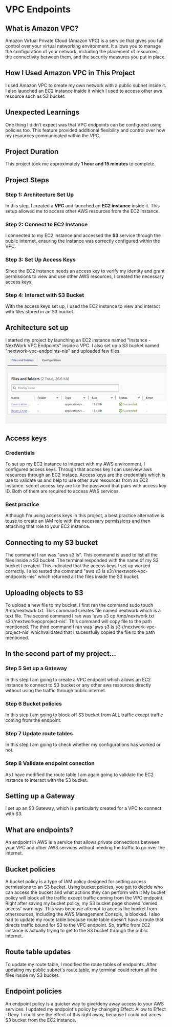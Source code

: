 # VPC Endpoints
## What is Amazon VPC?
Amazon Virtual Private Cloud (Amazon VPC) is a service that gives you full control over your virtual networking environment. It allows you to manage the configuration of your network, including the placement of resources, the connectivity between them, and the security measures you put in place.

## How I Used Amazon VPC in This Project
I used Amazon VPC to create my own network with a public subnet inside it. I also launched an EC2 instance inside it which I used to access other aws resource such as S3 bucket.

## Unexpected Learnings
One thing I didn’t expect was that VPC endpoints can be configured using policies too. This feature provided additional flexibility and control over how my resources communicated within the VPC.

## Project Duration
This project took me approximately **1 hour and 15 minutes** to complete.

## Project Steps

### Step 1: Architecture Set Up

In this step, I created a **VPC** and launched an **EC2 instance** inside it. This setup allowed me to access other AWS resources from the EC2 instance. 

### Step 2: Connect to EC2 Instance

I connected to my EC2 instance and accessed the **S3** service through the public internet, ensuring the instance was correctly configured within the VPC.

### Step 3: Set Up Access Keys

Since the EC2 instance needs an access key to verify my identity and grant permissions to view and use other AWS resources, I created the necessary access keys.

### Step 4: Interact with S3 Bucket

With the access keys set up, I used the EC2 instance to view and interact with files stored in an S3 bucket.

## Architecture set up
I started my project by launching an EC2 instance named "Instance - NextWork VPC Endpoints" inside a VPC. I also set up a S3 bucket named "nextwork-vpc-endpoints-nis" and uploaded few files.
![S3bucket files](Screenshot%202024-08-22%20213928.png)

## Access keys
### Credentials
To set up my EC2 instance to interact with my AWS environment, I configured access keys. Through that access key I can use/view aws resources through an EC2 instace. Access keys are the credentials which is use to validate us and help to use other aws resources from an EC2 instance. secret access key are like the password that pairs with access key ID. Both of them are required to access AWS services.
### Best practice
Although I'm using access keys in this project, a best practice alternative is touse to create an IAM role with the necessary permissions and then attaching that role to your EC2 instance.

## Connecting to my S3 bucket
The command I ran was "aws s3 ls". This command is used to list all the files inside a S3 bucket. The terminal responded with the name of my S3 bucket I created. This indicated that the access keys I set up worked correctly. I also tested the command "aws s3 ls s3://nextwork-vpc-endpoints-nis" which returned all the files inside the S3 bucket. 

## Uploading objects to S3
To upload a new file to my bucket, I first ran the command sudo touch /tmp/nextwork.txt. This command creates file named nextwork which is a text file. The second command I ran was 'aws s3 cp /tmp/nextwork.txt s3://nextworkvpcproject-nis'. This command will copy file to the path mentioned. The third command I ran was 'aws s3 ls s3://nextwork-vpc-project-nis' whichvalidated that I sucessfully copied the file to the path 
 mentioned.


## In the second part of my project...
### Step 5  Set up a Gateway
In this step I am going to create a VPC endpoint which allows an EC2 instance to connect to S3 bucket or any other aws resources directly without using the traffic through public internet.

### Step 6  Bucket policies
In this step I am going to block off S3 bucket from ALL traffic except traffic coming from the endpoint. 

### Step 7  Update route tables
In this step I am going to check whether my configurations has worked or not.

### Step 8  Validate endpoint conection
As I have modified the route table I am again going to validate the EC2 instance to interact with the S3 bucket.

## Setting up a Gateway
I set up an S3 Gateway, which is particularly created for a VPC to connect with S3.

## What are endpoints?
An endpoint in AWS is a service that allows private connections between your VPC and other AWS services without needing the traffic to go over the internet.

## Bucket policies
A bucket policy is a type of IAM policy designed for setting access permissions to an S3 bucket. Using bucket policies, you get to decide who can access the bucket and what actions they can perform with it My bucket policy will block all the traffic except traffic coming from the VPC endpoint.
Right after saving my bucket policy, my S3 bucket page showed 'denied access' warnings. This was because attempt to access the bucket from othersources, including the AWS Management Console, is blocked. I also had to update my route table because route table doesn't have a route that directs traffic bound for S3 to the VPC endpoint. So, traffic from EC2 instance is actually trying to get to the S3 bucket through the public internet. 

## Route table updates
To update my route table, I modified the route tables of endpoints. After updating my public subnet's route table, my terminal could return all the files inside my S3 bucket.

## Endpoint policies
An endpoint policy is a quicker way to give/deny away access to your AWS services. I updated my endpoint's policy by chainging Effect: Allow to Effect : Deny. I could see the effect of this right away, because I could not acces S3 bucket from the EC2 instance. 








